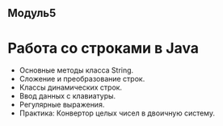 ## Модуль5 
# Работа со строками в Java
- Основные методы класса String.
- Сложение и преобразование строк.
- Классы динамических строк.
- Ввод данных с клавиатуры.
- Регулярные выражения.
- Практика: Конвертор целых чисел в двоичную систему.